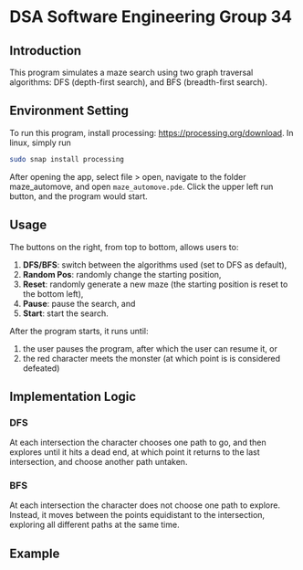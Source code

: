 # DSA Software Engineering Group 34

## Introduction
This program simulates a maze search using two graph traversal algorithms: 
DFS (depth-first search), and BFS (breadth-first search).

## Environment Setting
To run this program, install processing: https://processing.org/download.
In linux, simply run 
```bash
sudo snap install processing
```

After opening the app, select file > open,
navigate to the folder maze_automove, and open `maze_automove.pde`.
Click the upper left run button, and the program would start.

## Usage
The buttons on the right, from top to bottom, allows users to:
1. **DFS/BFS**: switch between the algorithms used (set to DFS as default),
2. **Random Pos**: randomly change the starting position,
3. **Reset**: randomly generate a new maze (the starting position is reset to the bottom left), 
4. **Pause**: pause the search, and
5. **Start**: start the search.

After the program starts, it runs until:
1. the user pauses the program, after which the user can resume it, or
2. the red character meets the monster (at which point is is considered defeated)

## Implementation Logic
### DFS
At each intersection the character chooses one path to go, and then explores until it hits a dead end, at which point it returns to the last intersection, and choose another path untaken.

### BFS
At each intersection the character does not choose one path to explore. Instead, it moves between the points equidistant to the intersection, exploring all different paths at the same time.


## Example